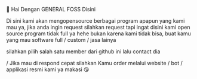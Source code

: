 👋️ Hai Dengan GENERAL FOSS Disini

Di sini kami akan mengopensource berbagai program apapun yang kami mau ya, jika anda ingin request silahkan request tapi ingat disini kami open source program tidak full ya hehe bukan karena kami tidak bisa, buat kamu yang mau software full / custom / jasa lainya

silahkan pilih salah satu member dari github ini lalu contact dia

/ Jika mau di respond cepat silahkan Kamu order melalui website / bot / applikasi resmi kami ya makasi 😘️
